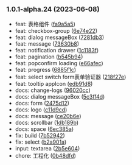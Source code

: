 ## <small>1.0.1-alpha.24 (2023-06-08)</small>

* feat: 表格组件 ([fa9a5a5](https://192.168.21.165/bd-front/badu-blocks-next-doc/commits/fa9a5a5))
* feat: checkbox-group ([6e74e22](https://192.168.21.165/bd-front/badu-blocks-next-doc/commits/6e74e22))
* feat: dialog messageBox ([7281db3](https://192.168.21.165/bd-front/badu-blocks-next-doc/commits/7281db3))
* feat: message ([73630b8](https://192.168.21.165/bd-front/badu-blocks-next-doc/commits/73630b8))
* feat: notification drawer ([1c1183f](https://192.168.21.165/bd-front/badu-blocks-next-doc/commits/1c1183f))
* feat: pagination ([b545b94](https://192.168.21.165/bd-front/badu-blocks-next-doc/commits/b545b94))
* feat: popconfirm loading ([e66afec](https://192.168.21.165/bd-front/badu-blocks-next-doc/commits/e66afec))
* feat: progress ([6885f1c](https://192.168.21.165/bd-front/badu-blocks-next-doc/commits/6885f1c))
* feat: select switch form表单验证器 ([218f27e](https://192.168.21.165/bd-front/badu-blocks-next-doc/commits/218f27e))
* feat: tooltip appIcon ([edb91d8](https://192.168.21.165/bd-front/badu-blocks-next-doc/commits/edb91d8))
* docs: change-logs ([96020cc](https://192.168.21.165/bd-front/badu-blocks-next-doc/commits/96020cc))
* docs: dialog messageBox ([5c3ff4d](https://192.168.21.165/bd-front/badu-blocks-next-doc/commits/5c3ff4d))
* docs: form ([2475d12](https://192.168.21.165/bd-front/badu-blocks-next-doc/commits/2475d12))
* docs: logo ([c11d9cd](https://192.168.21.165/bd-front/badu-blocks-next-doc/commits/c11d9cd))
* docs: message ([ce20b6e](https://192.168.21.165/bd-front/badu-blocks-next-doc/commits/ce20b6e))
* docs: scrollbar ([1db189b](https://192.168.21.165/bd-front/badu-blocks-next-doc/commits/1db189b))
* docs: space ([6ec385a](https://192.168.21.165/bd-front/badu-blocks-next-doc/commits/6ec385a))
* fix: build ([7b52942](https://192.168.21.165/bd-front/badu-blocks-next-doc/commits/7b52942))
* fix: select ([b2a901a](https://192.168.21.165/bd-front/badu-blocks-next-doc/commits/b2a901a))
* input: textarea ([2b5e604](https://192.168.21.165/bd-front/badu-blocks-next-doc/commits/2b5e604))
* chore: 工程化 ([0b48dfd](https://192.168.21.165/bd-front/badu-blocks-next-doc/commits/0b48dfd))



